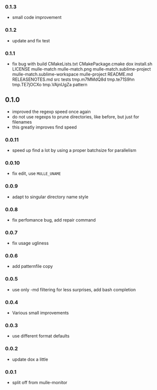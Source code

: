 ### 0.1.3

* small code improvement

### 0.1.2

* update and fix test

### 0.1.1

* fix bug with build CMakeLists.txt CMakePackage.cmake dox install.sh LICENSE mulle-match mulle-match.png mulle-match.sublime-project mulle-match.sublime-workspace mulle-project README.md RELEASENOTES.md src tests tmp.m7MMdQ8d tmp.te71S9hn tmp.TE7jOCXo tmp.VAjnUgZa pattern

## 0.1.0

* improved the regexp speed once again
* do not use regexps to prune directories, like before, but just for filenames
* this greatly improves find speed


### 0.0.11

* speed up find a lot by using a proper batchsize for parallelism

### 0.0.10

* fix edit, use `MULLE_UNAME`

### 0.0.9

* adapt to singular directory name style

### 0.0.8

* fix perfomance bug, add repair command

### 0.0.7

* fix usage ugliness

### 0.0.6

* add patternfile copy

### 0.0.5

* use only -md filtering for less surprises, add bash completion

### 0.0.4

* Various small improvements

### 0.0.3

* use different format defaults

### 0.0.2

* update dox a little

### 0.0.1

* split off from mulle-monitor
